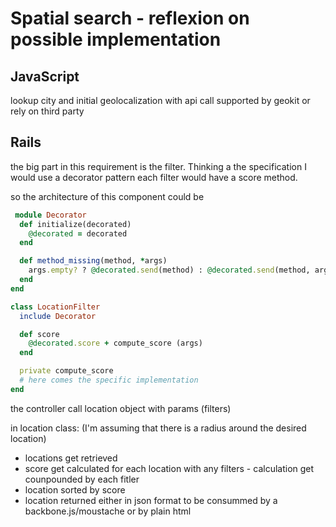 Spatial search - reflexion on possible implementation
=====================================================

## JavaScript
 lookup city and initial geolocalization with api call supported by geokit or rely on third party

## Rails
the big part in this requirement is the filter. Thinking a the specification I would use a decorator pattern
each filter would have a score method.

 so the architecture of this component could be
``` ruby
 module Decorator
  def initialize(decorated)
    @decorated = decorated
  end

  def method_missing(method, *args)
    args.empty? ? @decorated.send(method) : @decorated.send(method, args)
  end
end

class LocationFilter
  include Decorator

  def score
    @decorated.score + compute_score (args)
  end

  private compute_score
  # here comes the specific implementation
end
```

the controller call location object with params (filters)

in location class:
 (I'm assuming that there is a radius around the desired location)
  * locations get retrieved
  *  score get calculated for each location with any filters - calculation get counpounded by each fitler 
  *  location sorted by score
  *  location returned either in json format to be consummed by a backbone.js/moustache or by plain html
